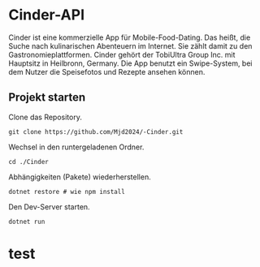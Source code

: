 ﻿# Cinder-API

Cinder ist eine kommerzielle App für Mobile-Food-Dating. Das heißt, die Suche nach kulinarischen Abenteuern im Internet. Sie zählt damit zu den Gastronomieplattformen. Cinder gehört der TobiUltra Group Inc. mit Hauptsitz in Heilbronn, Germany. Die App benutzt ein Swipe-System, bei dem Nutzer die Speisefotos und Rezepte ansehen können.

## Projekt starten

Clone das Repository.

```shell
git clone https://github.com/Mjd2024/-Cinder.git
```

Wechsel in den runtergeladenen Ordner.

```shell
cd ./Cinder
```

Abhängigkeiten (Pakete) wiederherstellen.

```shell
dotnet restore # wie npm install
```

Den Dev-Server starten.

```shell
dotnet run
```

# test
